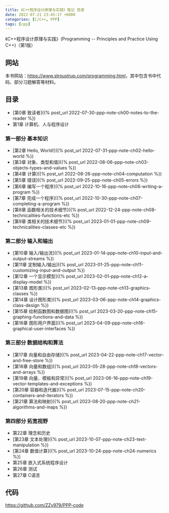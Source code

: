```yaml
---
title: 《C++程序设计原理与实践》笔记 目录
date: 2022-07-21 23:45:17 +0800
categories: [C/C++, PPP]
tags: [cpp]
---
```

《C++程序设计原理与实践》(Programming -- Principles and Practice Using C++)（第1版）

## 网站
本书网站：<https://www.stroustrup.com/programming.html>，其中包含书中代码、部分习题解答等材料。

## 目录
* [第0章 致读者]({% post_url 2022-07-30-ppp-note-ch00-notes-to-the-reader %})
* 第1章 计算机、人与程序设计

### 第一部分 基本知识
* [第2章 Hello, World!]({% post_url 2022-07-31-ppp-note-ch02-hello-world %})
* [第3章 对象、类型和值]({% post_url 2022-08-06-ppp-note-ch03-objects-types-and-values %})
* [第4章 计算]({% post_url 2022-08-26-ppp-note-ch04-computation %})
* [第5章 错误]({% post_url 2022-09-25-ppp-note-ch05-errors %})
* [第6章 编写一个程序]({% post_url 2022-10-16-ppp-note-ch06-writing-a-program %})
* [第7章 完成一个程序]({% post_url 2022-10-30-ppp-note-ch07-completing-a-program %})
* [第8章 函数相关的技术细节]({% post_url 2022-12-24-ppp-note-ch08-technicalities-functions-etc %})
* [第9章 类相关的技术细节]({% post_url 2023-01-01-ppp-note-ch09-technicalities-classes-etc %})

### 第二部分 输入和输出
* [第10章 输入/输出流]({% post_url 2023-01-14-ppp-note-ch10-input-and-output-streams %})
* [第11章 定制输入/输出]({% post_url 2023-01-25-ppp-note-ch11-customizing-input-and-output %})
* [第12章 一个显示模型]({% post_url 2023-02-01-ppp-note-ch12-a-display-model %})
* [第13章 图形类]({% post_url 2023-02-13-ppp-note-ch13-graphics-classes %})
* [第14章 设计图形类]({% post_url 2023-03-06-ppp-note-ch14-graphics-class-design %})
* [第15章 绘制函数图和数据图]({% post_url 2023-03-20-ppp-note-ch15-graphing-functions-and-data %})
* [第16章 图形用户界面]({% post_url 2023-04-09-ppp-note-ch16-graphical-user-interfaces %})

### 第三部分 数据结构和算法
* [第17章 向量和自由存储]({% post_url 2023-04-22-ppp-note-ch17-vector-and-free-store %})
* [第18章 向量和数组]({% post_url 2023-05-28-ppp-note-ch18-vectors-and-arrays %})
* [第19章 向量、模板和异常]({% post_url 2023-06-16-ppp-note-ch19-vector-templates-and-exceptions %})
* [第20章 容器和迭代器]({% post_url 2023-07-15-ppp-note-ch20-containers-and-iterators %})
* [第21章 算法和映射]({% post_url 2023-08-20-ppp-note-ch21-algorithms-and-maps %})

### 第四部分 拓宽视野
* 第22章 理念和历史
* [第23章 文本处理]({% post_url 2023-10-07-ppp-note-ch23-text-manipulation %})
* [第24章 数值计算]({% post_url 2023-10-24-ppp-note-ch24-numerics %})
* 第25章 嵌入式系统程序设计
* 第26章 测试
* 第27章 C语言

## 代码
<https://github.com/ZZy979/PPP-code>
